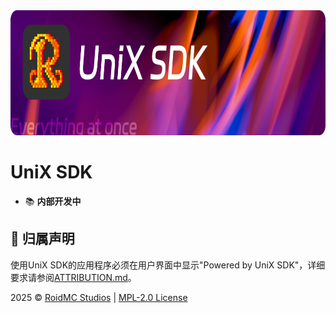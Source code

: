 <img src="./docs/imgs/banner.png" alt="Banner" height="200">

# UniX SDK

- 📚 **内部开发中**

## 📄 归属声明

使用UniX SDK的应用程序必须在用户界面中显示"Powered by UniX SDK"，详细要求请参阅[ATTRIBUTION.md](./docs/ATTRIBUTION.md)。

2025 © [RoidMC Studios](https://www.roidmc.com) | [MPL-2.0 License](/LICENSE)